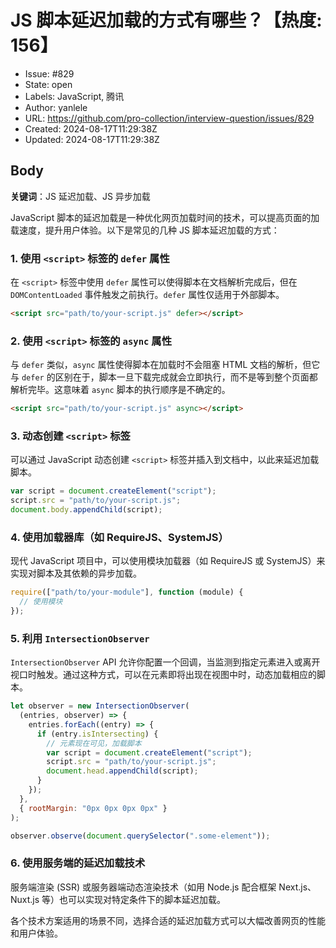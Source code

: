 # JS 脚本延迟加载的方式有哪些？【热度: 156】

- Issue: #829
- State: open
- Labels: JavaScript, 腾讯
- Author: yanlele
- URL: https://github.com/pro-collection/interview-question/issues/829
- Created: 2024-08-17T11:29:38Z
- Updated: 2024-08-17T11:29:38Z

## Body

**关键词**：JS 延迟加载、JS 异步加载

JavaScript 脚本的延迟加载是一种优化网页加载时间的技术，可以提高页面的加载速度，提升用户体验。以下是常见的几种 JS 脚本延迟加载的方式：

### 1. 使用 `<script>` 标签的 `defer` 属性

在 `<script>` 标签中使用 `defer` 属性可以使得脚本在文档解析完成后，但在 `DOMContentLoaded` 事件触发之前执行。`defer` 属性仅适用于外部脚本。

```html
<script src="path/to/your-script.js" defer></script>
```

### 2. 使用 `<script>` 标签的 `async` 属性

与 `defer` 类似，`async` 属性使得脚本在加载时不会阻塞 HTML 文档的解析，但它与 `defer` 的区别在于，脚本一旦下载完成就会立即执行，而不是等到整个页面都解析完毕。这意味着 `async` 脚本的执行顺序是不确定的。

```html
<script src="path/to/your-script.js" async></script>
```

### 3. 动态创建 `<script>` 标签

可以通过 JavaScript 动态创建 `<script>` 标签并插入到文档中，以此来延迟加载脚本。

```javascript
var script = document.createElement("script");
script.src = "path/to/your-script.js";
document.body.appendChild(script);
```

### 4. 使用加载器库（如 RequireJS、SystemJS）

现代 JavaScript 项目中，可以使用模块加载器（如 RequireJS 或 SystemJS）来实现对脚本及其依赖的异步加载。

```javascript
require(["path/to/your-module"], function (module) {
  // 使用模块
});
```

### 5. 利用 `IntersectionObserver`

`IntersectionObserver` API 允许你配置一个回调，当监测到指定元素进入或离开视口时触发。通过这种方式，可以在元素即将出现在视图中时，动态加载相应的脚本。

```javascript
let observer = new IntersectionObserver(
  (entries, observer) => {
    entries.forEach((entry) => {
      if (entry.isIntersecting) {
        // 元素现在可见，加载脚本
        var script = document.createElement("script");
        script.src = "path/to/your-script.js";
        document.head.appendChild(script);
      }
    });
  },
  { rootMargin: "0px 0px 0px 0px" }
);

observer.observe(document.querySelector(".some-element"));
```

### 6. 使用服务端的延迟加载技术

服务端渲染 (SSR) 或服务器端动态渲染技术（如用 Node.js 配合框架 Next.js、Nuxt.js 等）也可以实现对特定条件下的脚本延迟加载。

各个技术方案适用的场景不同，选择合适的延迟加载方式可以大幅改善网页的性能和用户体验。

